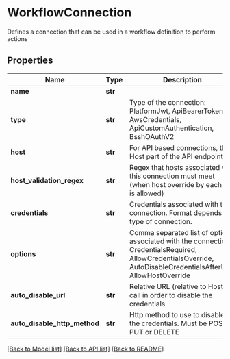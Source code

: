 # WorkflowConnection

Defines a connection that can be used in a workflow definition to perform actions

## Properties
Name | Type | Description | Notes
------------ | ------------- | ------------- | -------------
**name** | **str** |  | 
**type** | **str** | Type of the connection: PlatformJwt, ApiBearerToken, AwsCredentials, ApiCustomAuthentication, BsshOAuthV2 | [optional] 
**host** | **str** | For API based connections, the Host part of the API endpoint | [optional] 
**host_validation_regex** | **str** | Regex that hosts associated with this connection must meet (when host override by each run is allowed) | [optional] 
**credentials** | **str** | Credentials associated with the connection. Format depends on type of connection. | [optional] 
**options** | **str** | Comma separated list of options associated with the connection: CredentialsRequired, AllowCredentialsOverride, AutoDisableCredentialsAfterUse, AllowHostOverride | [optional] 
**auto_disable_url** | **str** | Relative URL (relative to Host) to call in order to disable the credentials | [optional] 
**auto_disable_http_method** | **str** | Http method to use to disable the credentials. Must be POST, PUT or DELETE | [optional] 

[[Back to Model list]](../README.md#documentation-for-models) [[Back to API list]](../README.md#documentation-for-api-endpoints) [[Back to README]](../README.md)


